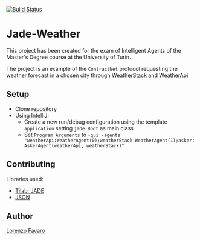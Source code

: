 [![Build Status](https://travis-ci.com/lorenzofavaro/Jade-Weather.svg?token=tPgSzvEjF2gJuArbXTE5&branch=master)](https://travis-ci.com/lorenzofavaro/Jade-Weather)

# Jade-Weather
This project has been created for the exam of Intelligent Agents of the Master's Degree course at the University of Turin.

The project is an example of the `ContractNet` protocol requesting the weather forecast in a chosen city through [WeatherStack](https://weatherstack.com/) and [WeatherApi](https://www.weatherapi.com/).

## Setup
- Clone repository
- Using IntelliJ:
  - Create a new run/debug configuration using the template `application` setting `jade.Boot` as main class
  - Set `Program Arguments` to `-gui -agents "weatherApi:WeatherAgent(0);weatherStack:WeatherAgent(1);asker:AskerAgent(weatherApi, weatherStack)"`

## Contributing
Libraries used:
- [Tilab: JADE](https://jade.tilab.com/)
- [JSON](https://mvnrepository.com/artifact/org.json/json)

## Author
[Lorenzo Favaro](https://github.com/lorenzofavaro)


